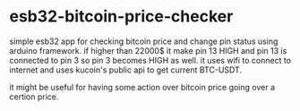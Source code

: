 # esb32-bitcoin-price-checker

simple esb32 app for checking bitcoin price and change pin status using arduino framework.
if higher than  22000$ it make pin 13 HIGH and pin 13 is connected to pin 3 so pin 3 becomes HIGH as well.
it uses wifi to connect to internet and uses kucoin's public api to get current BTC-USDT.

it might be useful for having some action over bitcoin price going over a certion price.
